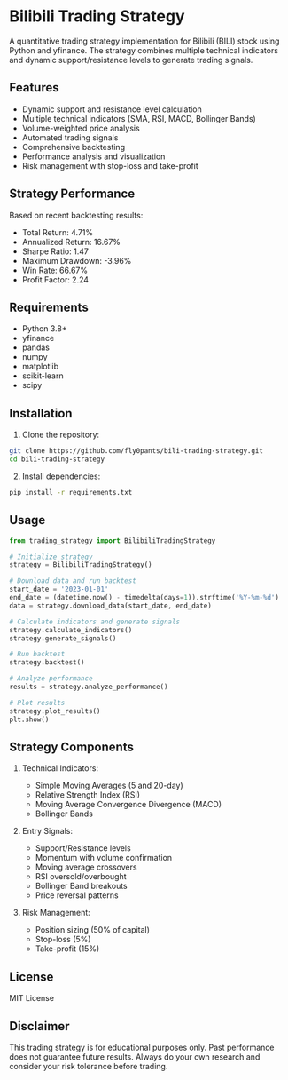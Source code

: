 # Bilibili Trading Strategy

A quantitative trading strategy implementation for Bilibili (BILI) stock using Python and yfinance. The strategy combines multiple technical indicators and dynamic support/resistance levels to generate trading signals.

## Features

- Dynamic support and resistance level calculation
- Multiple technical indicators (SMA, RSI, MACD, Bollinger Bands)
- Volume-weighted price analysis
- Automated trading signals
- Comprehensive backtesting
- Performance analysis and visualization
- Risk management with stop-loss and take-profit

## Strategy Performance

Based on recent backtesting results:

- Total Return: 4.71%
- Annualized Return: 16.67%
- Sharpe Ratio: 1.47
- Maximum Drawdown: -3.96%
- Win Rate: 66.67%
- Profit Factor: 2.24

## Requirements

- Python 3.8+
- yfinance
- pandas
- numpy
- matplotlib
- scikit-learn
- scipy

## Installation

1. Clone the repository:
```bash
git clone https://github.com/fly0pants/bili-trading-strategy.git
cd bili-trading-strategy
```

2. Install dependencies:
```bash
pip install -r requirements.txt
```

## Usage

```python
from trading_strategy import BilibiliTradingStrategy

# Initialize strategy
strategy = BilibiliTradingStrategy()

# Download data and run backtest
start_date = '2023-01-01'
end_date = (datetime.now() - timedelta(days=1)).strftime('%Y-%m-%d')
data = strategy.download_data(start_date, end_date)

# Calculate indicators and generate signals
strategy.calculate_indicators()
strategy.generate_signals()

# Run backtest
strategy.backtest()

# Analyze performance
results = strategy.analyze_performance()

# Plot results
strategy.plot_results()
plt.show()
```

## Strategy Components

1. Technical Indicators:
   - Simple Moving Averages (5 and 20-day)
   - Relative Strength Index (RSI)
   - Moving Average Convergence Divergence (MACD)
   - Bollinger Bands

2. Entry Signals:
   - Support/Resistance levels
   - Momentum with volume confirmation
   - Moving average crossovers
   - RSI oversold/overbought
   - Bollinger Band breakouts
   - Price reversal patterns

3. Risk Management:
   - Position sizing (50% of capital)
   - Stop-loss (5%)
   - Take-profit (15%)

## License

MIT License

## Disclaimer

This trading strategy is for educational purposes only. Past performance does not guarantee future results. Always do your own research and consider your risk tolerance before trading.